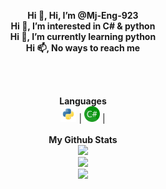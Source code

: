 <p align='center'>
  <b>Hi 👋, Hi, I’m @Mj-Eng-923</b><br>
  <b>Hi 👀, I’m interested in C# & python</b><br>
  <b>Hi 🌱, I’m currently learning python</b><br>
  <b>Hi 📫, No ways to reach me</b><br>
</p>

<br><br>
<p align="center">
	<b>Languages</b>
	<br>
	<code><img height="25" src="https://raw.githubusercontent.com/github/explore/80688e429a7d4ef2fca1e82350fe8e3517d3494d/topics/python/python.png"></code>&nbsp;|
	<code><img height="25" src="https://raw.githubusercontent.com/github/explore/80688e429a7d4ef2fca1e82350fe8e3517d3494d/topics/csharp/csharp.png"></code>&nbsp;|
	<br><br>
	<b>My Github Stats</b><br>
    	<img src="https://github-readme-streak-stats.herokuapp.com/?user=mj-eng-923&theme=dark&hide_border=true">
	<br>
	<img src="https://github-readme-stats.vercel.app/api?username=mj-eng-923&include_all_commits=true&show_icons=true&hide_border=true&hide_title=true&count_private=true&theme=dark">
	<br>
	<img src="https://github-readme-stats.vercel.app/api/top-langs/?username=mj-eng-923&layout=compact&count_private=true&langs_count=8&hide_border=true&theme=dark">
</p>
